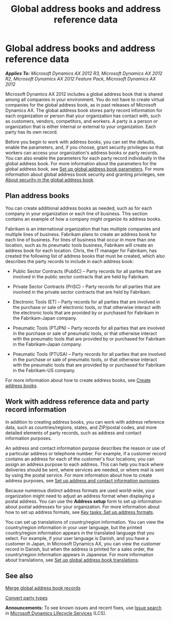 ﻿---
title: Global address books and address reference data
TOCTitle: Global address books and address reference data
ms:assetid: 11e4bc19-6a3e-4066-8682-0dd43cfd0db1
ms:mtpsurl: https://technet.microsoft.com/en-us/library/Gg751354(v=AX.60)
ms:contentKeyID: 35132552
ms.date: 04/18/2014
mtps_version: v=AX.60
---

# Global address books and address reference data 


_**Applies To:** Microsoft Dynamics AX 2012 R3, Microsoft Dynamics AX 2012 R2, Microsoft Dynamics AX 2012 Feature Pack, Microsoft Dynamics AX 2012_

Microsoft Dynamics AX 2012 includes a global address book that is shared among all companies in your environment. You do not have to create virtual companies for the global address book, as in past releases of Microsoft Dynamics AX. The global address book stores party record information for each organization or person that your organization has contact with, such as customers, vendors, competitors, and workers. A party is a person or organization that is either internal or external to your organization. Each party has its own record.

Before you begin to work with address books, you can set the defaults, enable the parameters, and, if you choose, grant security privileges so that workers can access your organization's address books or party records. You can also enable the parameters for each party record individually in the global address book. For more information about the parameters for the global address book, see [Set up global address book parameters](set-up-global-address-book-parameters.md). For more information about global address book security and granting privileges, see [About security in the global address book](about-security-in-the-global-address-book.md).

## Plan address books

You can create additional address books as needed, such as for each company in your organization or each line of business. This section contains an example of how a company might organize its address books.

Fabrikam is an international organization that has multiple companies and multiple lines of business. Fabrikam plans to create an address book for each line of business. For lines of business that occur in more than one location, such as its pneumatic tools business, Fabrikam will create an address book for each location. Chris, the IT manager for Fabrikam, has created the following list of address books that must be created, which also describes the party records to include in each address book:

  - Public Sector Contracts (PubSC) – Party records for all parties that are involved in the public sector contracts that are held by Fabrikam.

  - Private Sector Contracts (PriSC) – Party records for all parties that are involved in the private sector contracts that are held by Fabrikam.

  - Electronic Tools (ET) – Party records for all parties that are involved in the purchase or sale of electronic tools, or that otherwise interact with the electronic tools that are provided by or purchased for Fabrikam in the Fabrikam-Japan company.

  - Pneumatic Tools (PTJPN) – Party records for all parties that are involved in the purchase or sale of pneumatic tools, or that otherwise interact with the pneumatic tools that are provided by or purchased for Fabrikam in the Fabrikam-Japan company.

  - Pneumatic Tools (PTUSA) – Party records for all parties that are involved in the purchase or sale of pneumatic tools, or that otherwise interact with the pneumatic tools that are provided by or purchased for Fabrikam in the Fabrikam-US company.

For more information about how to create address books, see [Create address books](create-address-books.md).

## Work with address reference data and party record information

In addition to creating address books, you can work with address reference data, such as countries/regions, states, and ZIP/postal codes, and more detailed elements of party records, such as address and contact information purposes.

An address and contact information purpose describes the reason or use of a particular address or telephone number. For example, if a customer record contains an address for each of the customer's four locations; you can assign an address purpose to each address. This can help you track where deliveries should be sent, where services are needed, or where mail is sent by using the postal service. For more information about how to create address purposes, see [Set up address and contact information purposes](set-up-address-and-contact-information-purposes.md).

Because numerous distinct address formats are used world-wide, your organization might need to adjust an address format when displaying a postal address. You can use the **Address setup** form to set up information about postal addresses for your organization. For more information about how to set up address formats, see [Key tasks: Set up address formats](key-tasks-set-up-address-formats.md).

You can set up translations of country/region information. You can view the country/region information in your user language, but the printed country/region information appears in the translated language that you select. For example, if your user language is Danish, and you have a customer in Japan, in Microsoft Dynamics AX, you can view the customer record in Danish, but when the address is printed for a sales order, the country/region information appears in Japanese. For more information about translations, see [Set up global address book translations](set-up-global-address-book-translations.md).

## See also

[Merge global address book records](merge-global-address-book-records.md)

[Convert party types](convert-party-types.md)

  
**Announcements:** To see known issues and recent fixes, use [Issue search](http://go.microsoft.com/fwlink/?linkid=389258) in [Microsoft Dynamics Lifecycle Services](http://go.microsoft.com/fwlink/?linkid=306505) (LCS).

